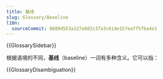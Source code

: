 ```yaml
---
title: 基线
slug: Glossary/Baseline
l10n:
  sourceCommit: 8689d553a127a602c37a3c614e157eaff5fba4e1
---
```


{{GlossarySidebar}}

根据语境的不同，**基线**（baseline）一词有多种含义。它可以指：

{{GlossaryDisambiguation}}
